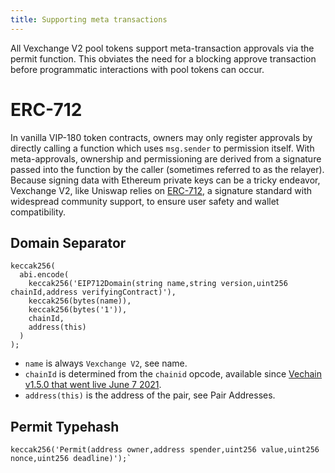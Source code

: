 ```yaml
---
title: Supporting meta transactions
---
```


All Vexchange V2 pool tokens support meta-transaction approvals via the <Link to='/docs/v2/smart-contracts/pair-vip-180#permit'>permit</Link> function. This obviates the need for a blocking approve transaction before programmatic interactions with pool tokens can occur.

# ERC-712

In vanilla VIP-180 token contracts, owners may only register approvals by directly calling a function which uses `msg.sender` to permission itself. With meta-approvals, ownership and permissioning are derived from a signature passed into the function by the caller (sometimes referred to as the relayer). Because signing data with Ethereum private keys can be a tricky endeavor, Vexchange V2, like Uniswap relies on [ERC-712](https://eips.ethereum.org/EIPS/eip-712), a signature standard with widespread community support, to ensure user safety and wallet compatibility.

## Domain Separator

```solidity
keccak256(
  abi.encode(
    keccak256('EIP712Domain(string name,string version,uint256 chainId,address verifyingContract)'),
    keccak256(bytes(name)),
    keccak256(bytes('1')),
    chainId,
    address(this)
  )
);
```

- `name` is always `Vexchange V2`, see <Link to='/docs/v2/smart-contracts/pair-VIP-180#name'>name</Link>.
- `chainId` is determined from the `chainid` opcode, available since [Vechain v1.5.0 that went live June 7 2021](https://github.com/vechain/thor/releases/tag/v1.5.0).
- `address(this)` is the address of the pair, see <Link to='/docs/v2/javascript-SDK/getting-pair-addresses/'>Pair Addresses</Link>.

## Permit Typehash

```solidity
keccak256('Permit(address owner,address spender,uint256 value,uint256 nonce,uint256 deadline)');`
```
